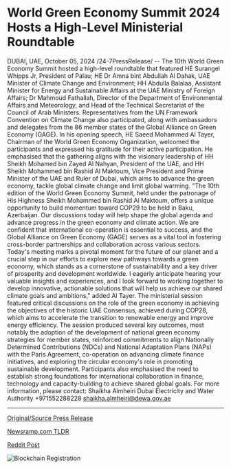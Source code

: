# World Green Economy Summit 2024 Hosts a High-Level Ministerial Roundtable

DUBAI, UAE, October 05, 2024 /24-7PressRelease/ -- The 10th World Green Economy Summit hosted a high-level roundtable that featured HE Surangel Whipps Jr, President of Palau; HE Dr Amna bint Abdullah Al Dahak, UAE Minister of Climate Change and Environment; HH Abdulla Balalaa, Assistant Minister for Energy and Sustainable Affairs at the UAE Ministry of Foreign Affairs; Dr Mahmoud Fathallah, Director of the Department of Environmental Affairs and Meteorology, and Head of the Technical Secretariat of the Council of Arab Ministers. Representatives from the UN Framework Convention on Climate Change also participated, along with ambassadors and delegates from the 86 member states of the Global Alliance on Green Economy (GAGE).   In his opening speech, HE Saeed Mohammed Al Tayer, Chairman of the World Green Economy Organization, welcomed the participants and expressed his gratitude for their active participation. He emphasised that the gathering aligns with the visionary leadership of HH Sheikh Mohamed bin Zayed Al Nahyan, President of the UAE, and HH Sheikh Mohammed bin Rashid Al Maktoum, Vice President and Prime Minister of the UAE and Ruler of Dubai, which aims to advance the green economy, tackle global climate change and limit global warming.  "The 10th edition of the World Green Economy Summit, held under the patronage of His Highness Sheikh Mohammed bin Rashid Al Maktoum, offers a unique opportunity to build momentum toward COP29 to be held in Baku, Azerbaijan. Our discussions today will help shape the global agenda and advance progress in the green economy and climate action. We are confident that international co-operation is essential to success, and the Global Alliance on Green Economy (GAGE) serves as a vital tool in fostering cross-border partnerships and collaboration across various sectors. Today's meeting marks a pivotal moment for the future of our planet and a crucial step in our efforts to explore new pathways towards a green economy, which stands as a cornerstone of sustainability and a key driver of prosperity and development worldwide. I eagerly anticipate hearing your valuable insights and experiences, and I look forward to working together to develop innovative, actionable solutions that will help us achieve our shared climate goals and ambitions," added Al Tayer.  The ministerial session featured critical discussions on the role of the green economy in achieving the objectives of the historic UAE Consensus, achieved during COP28, which aims to accelerate the transition to renewable energy and improve energy efficiency. The session produced several key outcomes, most notably the adoption of the development of national green economy strategies for member states, reinforced commitments to align Nationally Determined Contributions (NDCs) and National Adaptation Plans (NAPs) with the Paris Agreement, co-operation on advancing climate finance initiatives, and exploring the circular economy's role in promoting sustainable development. Participants also emphasised the need to establish strong foundations for international collaboration in finance, technology and capacity-building to achieve shared global goals.  For more information, please contact:  Shaikha Almheiri  Dubai Electricity and Water Authority  +971552288228  shaikha.almheiri@dewa.gov.ae 

---

[Original/Source Press Release](https://www.24-7pressrelease.com/press-release/514977/world-green-economy-summit-2024-hosts-a-high-level-ministerial-roundtable)
                    

[Newsramp.com TLDR](None) 



[Reddit Post](https://www.reddit.com/r/Energy_Climate_News/comments/1fwkukj/10th_world_green_economy_summit_key_players/) 



![Blockchain Registration](https://cdn.newsramp.app/24-7PressRelease/qrcode/2410/5/lunaZ3_A.webp)